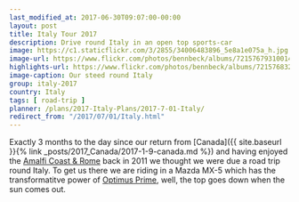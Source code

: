 ```yaml
---
last_modified_at: 2017-06-30T09:07:00-00:00
layout: post
title: Italy Tour 2017
description: Drive round Italy in an open top sports-car
image: https://c1.staticflickr.com/3/2855/34006483896_5e8a1e075a_h.jpg
image-url: https://www.flickr.com/photos/bennbeck/albums/72157679310014214
highlights-url: https://www.flickr.com/photos/bennbeck/albums/72157683270242901
image-caption: Our steed round Italy
group: italy-2017
country: Italy
tags: [ road-trip ]
planner: /plans/2017-Italy-Plans/2017-7-01-Italy/
redirect_from: "/2017/07/01/Italy.html"
---
```


Exactly 3 months to the day since our return from [Canada]({{ site.baseurl }}{% link _posts/2017_Canada/2017-1-9-canada.md %})
and having enjoyed the [Amalfi Coast & Rome](https://www.flickr.com/photos/bennbeck/albums/72157627061930350) back in 2011 we thought we were due a road trip round Italy. To get us there we are
riding in a Mazda MX-5 which has the transformatitve power of [Optimus Prime](https://en.wikipedia.org/wiki/Optimus_Prime),
well, the top goes down when the sun comes out.